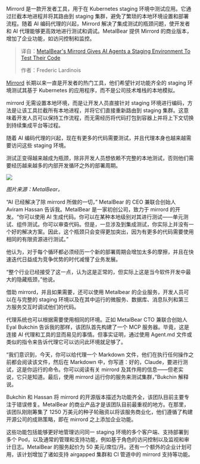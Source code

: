 <!--
title: MetalBear Mirrord 为 AI 代理提供测试代码的预演环境
cover: https://cdn.thenewstack.io/media/2025/09/396152b0-metalbear-foundersphoto.jpg
summary: Mirrord 是一款开发者工具，用于在 Kubernetes staging 环境中测试应用。它通过拦截本地进程并将其路由到 staging 集群，避免了繁琐的本地环境设置和部署流程。随着 AI 编码代理的兴起，Mirrord 解决了集成测试的瓶颈问题，使开发者和 AI 代理能够更高效地进行测试和调试。MetalBear 提供 Mirrord 的商业版本，增加了企业功能，如访问控制和监控。
-->

Mirrord 是一款开发者工具，用于在 Kubernetes staging 环境中测试应用。它通过拦截本地进程并将其路由到 staging 集群，避免了繁琐的本地环境设置和部署流程。随着 AI 编码代理的兴起，Mirrord 解决了集成测试的瓶颈问题，使开发者和 AI 代理能够更高效地进行测试和调试。MetalBear 提供 Mirrord 的商业版本，增加了企业功能，如访问控制和监控。

> 译自：[MetalBear's Mirrord Gives AI Agents a Staging Environment To Test Their Code](https://thenewstack.io/metalbears-mirrord-gives-ai-agents-a-staging-environment-to-test-their-code/)
> 
> 作者：Frederic Lardinois

[Mirrord](https://metalbear.com/mirrord/) 长期以来一直是开发者的热门工具，他们希望针对功能齐全的 staging 环境测试其基于 Kubernetes 的应用程序，而不是公司技术堆栈的本地模拟。

mirrord 无需设置本地环境，而是让开发人员直接针对 staging 环境进行编码，方法是让该工具拦截所有本地进程，并将它们直接重新路由到 staging 集群。这意味着开发人员可以保持工作流程，而无需经历将代码打包到容器上并将上下文切换到持续集成平台等过程。

随着 AI 编码代理的兴起，现在有更多的代码需要测试，并且代理本身也越来越需要访问这些 staging 环境。

测试正变得越来越成为瓶颈，除非开发人员想依赖不完整的本地测试，否则他们需要经历越来越多的内部开发循环之外的部署周期。

[![](https://cdn.thenewstack.io/media/2025/09/737dc215-metalbear-productphoto.png)](https://cdn.thenewstack.io/media/2025/09/737dc215-metalbear-productphoto.png)

*图片来源：MetalBear。*

“AI 已经解决了除 mirrord 所做的一切，” MetalBear 的 CEO 兼联合创始人 Aviram Hassan 告诉我。MetalBear 是一家初创公司，致力于 mirrord 的开发。“你可以使用 AI 生成代码。你可以在某种本地级别对其进行测试——单元测试、组件测试。你可以审查代码。但是，一旦涉及到集成测试，你实际上并没有一个好的解决方案。因此，这个瓶颈只会变得更加突出，因为有更多的代码需要使用相同的有限资源进行测试。”

他认为，对于每个循环都必须经历一个新的部署周期会增加太多的摩擦，并且在快速迭代日益成为竞争优势的时代减慢了业务发展。

“整个行业已经接受了这一点，认为这是正常的，但实际上这是当今软件开发中最大的隐藏瓶颈，”他说。

借助 mirrord，并且如果需要，还可以使用 Metalbear 的企业服务，开发人员可以在与完整的 staging 环境以及在其中运行的微服务、数据库、消息队列和第三方服务交互时调试他们的代码。

代理系统也可以根据需要使用相同的环境。正如 MetalBear CTO 兼联合创始人 Eyal Bukchin 告诉我的那样，该团队首先构建了一个 MCP 服务器。毕竟，这是连接 AI 代理和工具的显而易见的事情。但事实证明，通过使用 Agent.md 文件或类似的指令来告诉代理它可以访问此环境就足够了。

“我们意识到，今天，你可以给代理一个 Markdown 文件，他们在执行任何操作之前都会阅读该文件，然后在 Markdown 中，你写道：好的，Claude，要进行测试，这是你运行的命令。你可以阅读有关 mirrord 及其作用的信息——但老实说，它只是知道。最后，使用 mirrord 运行你的服务来测试集群，”Bukchin 解释说。

Bukchin 和 Hassan 将 mirrord 的开源版本描述为功能齐全，该团队目前主要专注于错误修复。MetalBear 的商业产品才是该团队目前最重视的地方。在那里，该团队刚刚筹集了 1250 万美元的种子轮融资以将该服务商业化，他们遵循了构建开源公司的成熟策略，即在 mirrord 之上添加企业功能。

这些功能包括能够更好地管理访问同一 staging 环境的多个客户端、支持部署到多个 Pod，以及通常的管理和支持功能，例如基于角色的访问控制以及监视和审计日志。MetalBear 的服务起价为 50 美元/席位/月。还有一个额外的企业计划可用，该计划增加了诸如支持 airgapped 集群和 CI 管道中的 mirrord 支持等功能。